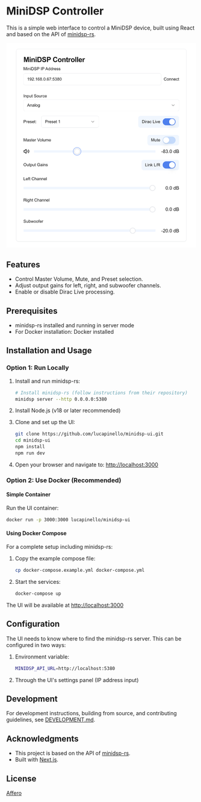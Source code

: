 # MiniDSP Controller

This is a simple web interface to control a MiniDSP device, built using React and based on the API of [minidsp-rs](https://github.com/mrene/minidsp-rs).

<img src="./public/interface.png" alt="MiniDSP Controller Interface" width="600">

## Features
- Control Master Volume, Mute, and Preset selection.
- Adjust output gains for left, right, and subwoofer channels.
- Enable or disable Dirac Live processing.

## Prerequisites
- minidsp-rs installed and running in server mode
- For Docker installation: Docker installed

## Installation and Usage

### Option 1: Run Locally

1. Install and run minidsp-rs:
   ```bash
   # Install minidsp-rs (follow instructions from their repository)
   minidsp server --http 0.0.0.0:5380
   ```

2. Install Node.js (v18 or later recommended)

3. Clone and set up the UI:
   ```bash
   git clone https://github.com/lucapinello/minidsp-ui.git
   cd minidsp-ui
   npm install
   npm run dev
   ```

4. Open your browser and navigate to:
   [http://localhost:3000](http://localhost:3000)

### Option 2: Use Docker (Recommended)

#### Simple Container
Run the UI container:
```bash
docker run -p 3000:3000 lucapinello/minidsp-ui
```

#### Using Docker Compose
For a complete setup including minidsp-rs:

1. Copy the example compose file:
   ```bash
   cp docker-compose.example.yml docker-compose.yml
   ```

2. Start the services:
   ```bash
   docker-compose up
   ```

The UI will be available at [http://localhost:3000](http://localhost:3000)

## Configuration

The UI needs to know where to find the minidsp-rs server. This can be configured in two ways:

1. Environment variable:
   ```bash
   MINIDSP_API_URL=http://localhost:5380
   ```

2. Through the UI's settings panel (IP address input)

## Development

For development instructions, building from source, and contributing guidelines, see [DEVELOPMENT.md](DEVELOPMENT.md).

## Acknowledgments
- This project is based on the API of [minidsp-rs](https://github.com/mrene/minidsp-rs).
- Built with [Next.js](https://nextjs.org/).

## License
[Affero](./LICENSE)

